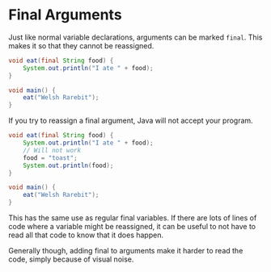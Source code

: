 # Final Arguments

Just like normal variable declarations, arguments can be marked
`final`. This makes it so that they cannot be reassigned.

```java
void eat(final String food) {
    System.out.println("I ate " + food);
}

void main() {
    eat("Welsh Rarebit");
}
```

If you try to reassign a final argument, Java will not accept your program.


```java
void eat(final String food) {
    System.out.println("I ate " + food);
    // Will not work
    food = "toast";
    System.out.println(food);
}

void main() {
    eat("Welsh Rarebit");
}
```

This has the same use as regular final variables. If there are lots of lines
of code where a variable might be reassigned, it can be useful to not have
to read all that code to know that it does happen.

Generally though, adding final to arguments make it harder to read the code, simply
because of visual noise.